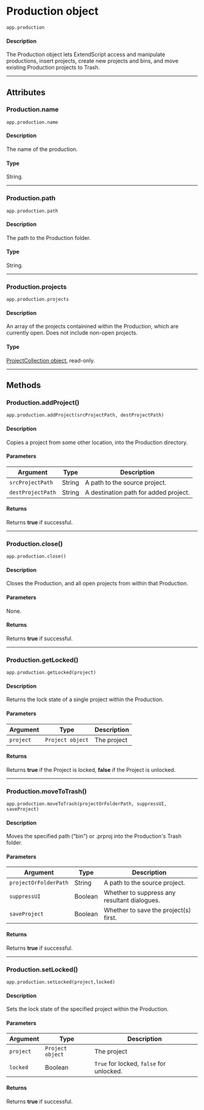 # Production object

`app.production`

#### Description

The Production object lets ExtendScript access and manipulate productions, insert projects, create new projects and bins, and move existing Production projects to Trash.

---

## Attributes

### Production.name

`app.production.name`

#### Description

The name of the production.

#### Type

String.

---

### Production.path

`app.production.path`

#### Description

The path to the Production folder.

#### Type

String.

---

### Production.projects

`app.production.projects`

#### Description

An array of the projects containined within the Production, which are currently open. Does not include non-open projects.

#### Type

[ProjectCollection object](../collection/projectcollection.md), read-only.

---

## Methods

### Production.addProject()

`app.production.addProject(srcProjectPath, destProjectPath)`

#### Description

Copies a project from some other location, into the Production directory.

#### Parameters

| Argument          | Type     | Description                           |
|-------------------|----------|---------------------------------------|
| `srcProjectPath`  | String | A path to the source project.         |
| `destProjectPath` | String | A destination path for added project. |

#### Returns

Returns **true** if successful.

---

### Production.close()

`app.production.close()`

#### Description

Closes the Production, and all open projects from within that Production.

#### Parameters

None.

#### Returns

Returns **true** if successful.

---

### Production.getLocked()

`app.production.getLocked(project)`

#### Description

Returns the lock state of a single project within the Production.

#### Parameters

| Argument   | Type             | Description   |
|------------|------------------|---------------|
| `project`  | `Project object` | The project   |

#### Returns

Returns **true** if the Project is locked, **false** if the Project is unlocked.

---

### Production.moveToTrash()

`app.production.moveToTrash(projectOrFolderPath, suppressUI, saveProject)`

#### Description

Moves the specified path ("bin") or .prproj into the Production's Trash folder.

#### Parameters

| Argument              | Type      | Description                                  |
|-----------------------|-----------|----------------------------------------------|
| `projectOrFolderPath` | String  | A path to the source project.                |
| `suppressUI`          | Boolean | Whether to suppress any resultant dialogues. |
| `saveProject`         | Boolean | Whether to save the project(s) first.        |

#### Returns

Returns **true** if successful.

---

### Production.setLocked()

`app.production.setLocked(project,locked)`

#### Description

Sets the lock state of the specified project within the Production.

#### Parameters

| Argument   | Type             | Description                              |
|------------|------------------|------------------------------------------|
| `project`  | `Project object` | The project                              |
| `locked`   | Boolean        | `True` for locked, `false` for unlocked. |

#### Returns

Returns **true** if successful.
